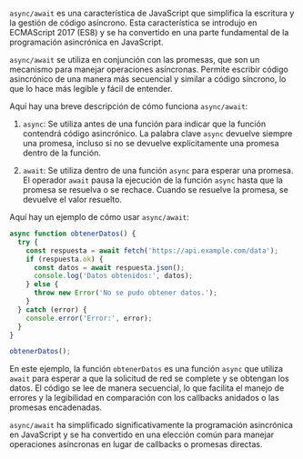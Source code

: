 `async/await` es una característica de JavaScript que simplifica la escritura y la gestión de código asíncrono. Esta característica se introdujo en ECMAScript 2017 (ES8) y se ha convertido en una parte fundamental de la programación asincrónica en JavaScript.

`async/await` se utiliza en conjunción con las promesas, que son un mecanismo para manejar operaciones asíncronas. Permite escribir código asincrónico de una manera más secuencial y similar a código síncrono, lo que lo hace más legible y fácil de entender.

Aquí hay una breve descripción de cómo funciona `async/await`:

1. `async`: Se utiliza antes de una función para indicar que la función contendrá código asincrónico. La palabra clave `async` devuelve siempre una promesa, incluso si no se devuelve explícitamente una promesa dentro de la función.

2. `await`: Se utiliza dentro de una función `async` para esperar una promesa. El operador `await` pausa la ejecución de la función `async` hasta que la promesa se resuelva o se rechace. Cuando se resuelve la promesa, se devuelve el valor resuelto.

Aquí hay un ejemplo de cómo usar `async/await`:

```javascript
async function obtenerDatos() {
  try {
    const respuesta = await fetch('https://api.example.com/data');
    if (respuesta.ok) {
      const datos = await respuesta.json();
      console.log('Datos obtenidos:', datos);
    } else {
      throw new Error('No se pudo obtener datos.');
    }
  } catch (error) {
    console.error('Error:', error);
  }
}

obtenerDatos();
```

En este ejemplo, la función `obtenerDatos` es una función `async` que utiliza `await` para esperar a que la solicitud de red se complete y se obtengan los datos. El código se lee de manera secuencial, lo que facilita el manejo de errores y la legibilidad en comparación con los callbacks anidados o las promesas encadenadas.

`async/await` ha simplificado significativamente la programación asincrónica en JavaScript y se ha convertido en una elección común para manejar operaciones asíncronas en lugar de callbacks o promesas directas.